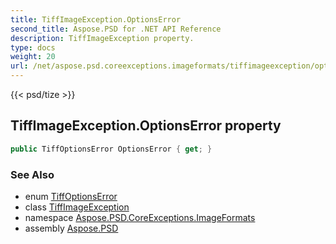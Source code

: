 ```yaml
---
title: TiffImageException.OptionsError
second_title: Aspose.PSD for .NET API Reference
description: TiffImageException property. 
type: docs
weight: 20
url: /net/aspose.psd.coreexceptions.imageformats/tiffimageexception/optionserror/
---
```

{{< psd/tize >}}
## TiffImageException.OptionsError property

```csharp
public TiffOptionsError OptionsError { get; }
```

### See Also

* enum [TiffOptionsError](../../../aspose.psd.imageoptions/tiffoptionserror/)
* class [TiffImageException](../)
* namespace [Aspose.PSD.CoreExceptions.ImageFormats](../../tiffimageexception/)
* assembly [Aspose.PSD](../../../)


